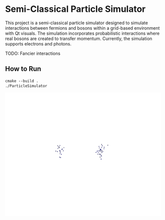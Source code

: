 # Semi-Classical Particle Simulator 
This project is a semi-classical particle simulator designed to simulate interactions between fermions and bosons within a grid-based environment with Qt visuals. The simulation incorporates probabilistic interactions where real bosons are created to transfer momentum. Currently, the simulation supports electrons and photons.

TODO: Fancier interactions

## How to Run
```
cmake --build .
./ParticleSimulator
```

<p align="center">
  <img height="400" src="https://raw.githubusercontent.com/NailoTB/particle_collider/main/figures/basic_collision.gif">
</p>
